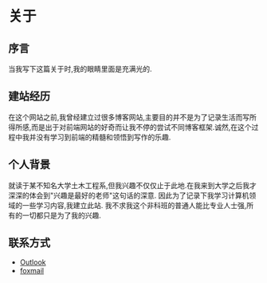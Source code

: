 # 关于
## 序言
当我写下这篇关于时,我的眼睛里面是充满光的.
## 建站经历
在这个网站之前,我曾经建立过很多博客网站,主要目的并不是为了记录生活而写所得所感,而是出于对前端网站的好奇而让我不停的尝试不同博客框架.诚然,在这个过程中我并没有学习到前端的精髓和领悟到写作的乐趣.  
## 个人背景
就读于某不知名大学土木工程系,但我兴趣不仅仅止于此地.在我来到大学之后我才深深的体会到"兴趣是最好的老师"这句话的深意.
因此为了记录下我学习计算机领域的一些学习内容,我建立此站.
我不求我这个非科班的普通人能比专业人士强,所有的一切都只是为了我的兴趣.
## 联系方式
- [Outlook](Mailto:chenghan-skywalker@outlook.com)
- [foxmail](Mailto:skywalkerch@foxmail.com)
